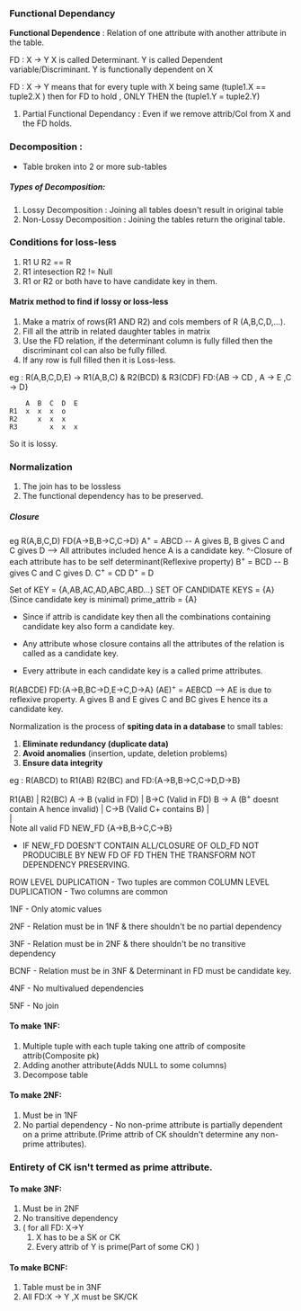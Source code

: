 ### Functional Dependancy

**Functional Dependence** : Relation of one attribute with another attribute in the table.

FD : X -> Y
X is called Determinant.
Y is called Dependent variable/Discriminant.
Y is functionally dependent on X

FD : X -> Y means that for every tuple with X being same (tuple1.X == tuple2.X ) then for FD to hold , ONLY THEN the (tuple1.Y = tuple2.Y)

1. Partial Functional Dependancy : Even if we remove attrib/Col from X and the FD holds.
### Decomposition :
- Table broken into 2 or more sub-tables
##### Types of Decomposition:
1. Lossy Decomposition : Joining all tables doesn't result in original table
2. Non-Lossy Decomposition : Joining the tables return the original table.

### Conditions for loss-less
1. R1 U R2 == R 
2. R1 intesection R2 != Null
3. R1 or R2 or both have to have candidate key in them.

#### Matrix method to find if lossy or loss-less
1. Make a matrix of rows(R1 AND R2) and cols members of R (A,B,C,D,...).
2. Fill all the attrib in related daughter tables in matrix
3. Use the FD relation, if the determinant column is fully filled then the discriminant col can also be fully filled.
4. If any row is full filled then it is Loss-less.

eg : R(A,B,C,D,E) ->  R1(A,B,C) & R2(BCD) & R3(CDF)
FD:{AB -> CD , A -> E ,C -> D}

		A  B  C  D  E
	R1  x  x  x  o
	R2     x  x  x
	R3        x  x  x

So it is lossy.

### Normalization
1. The join has to be lossless
2. The functional dependency has to be preserved.

##### Closure
eg R(A,B,C,D) FD{A->B,B->C,C->D}
A<sup>+</sup> = ABCD -- A gives B, B gives C and C gives D --> All attributes included hence A is a candidate key.
	 ^-Closure of each attribute has to be self determinant(Reflexive property)	
B<sup>+</sup> = BCD  -- B gives C and C gives D.
C<sup>+</sup> = CD 
D<sup>+</sup> = D

Set of  KEY = {A,AB,AC,AD,ABC,ABD...}
SET OF CANDIDATE KEYS = {A} (Since candidate key is minimal)
prime_attrib = {A}
- Since if attrib is candidate key then all the combinations containing candidate key also form a candidate key.

- Any attribute whose closure contains all the attributes of the relation is called as a candidate key.

- Every attribute in each candidate key is a called prime attributes.

R(ABCDE) FD:{A->B,BC->D,E->C,D->A}
(AE)<sup>+</sup> = AEBCD --> AE is due to reflexive property.
A gives B and E gives C and BC gives E hence its a candidate key.

Normalization is the process of **spiting data in a database** to small tables:
1. **Eliminate redundancy (duplicate data)**
2. **Avoid anomalies** (insertion, update, deletion problems)
3. **Ensure data integrity**

eg : R(ABCD) to R1(AB) R2(BC) and FD:{A->B,B->C,C->D,D->B} 

R1(AB)              |          R2(BC)
A -> B	(valid in 
FD)          		|	 B->C  (Valid in FD)
B -> A	(B<sup>+</sup> doesnt 
contain A hence 
	invalid)		|	 C->B (Valid C+ contains B)
					|	
					|	
Note all valid FD
NEW_FD {A->B,B->C,C->B}
- IF NEW_FD DOESN'T CONTAIN ALL/CLOSURE OF OLD_FD NOT PRODUCIBLE BY NEW FD OF FD THEN THE TRANSFORM NOT DEPENDENCY PRESERVING.

ROW LEVEL DUPLICATION - Two tuples are common
COLUMN LEVEL DUPLICATION - Two columns are common

1NF - Only atomic values

2NF - Relation must be in 1NF & there shouldn't be no partial dependency

3NF - Relation must be in 2NF & there shouldn't be no transitive dependency

BCNF - Relation must be in 3NF & Determinant in FD must be candidate key.

4NF - No multivalued dependencies

5NF - No join


#### To make 1NF:
1. Multiple tuple with each tuple taking one attrib of composite attrib(Composite pk)
2. Adding another attribute(Adds NULL to some columns)
3. Decompose table

#### To make 2NF:
1. Must be in 1NF
2. No partial dependency - No non-prime attribute is partially dependent on a prime attribute.(Prime attrib of CK shouldn't determine any non-prime attributes). 
### Entirety of CK isn't termed as prime attribute.

#### To make 3NF:
1. Must be in 2NF
2. No transitive dependency
3. (
		for all FD: X->Y
	 1. X has to be a SK or CK
     2. Every attrib of Y is prime(Part of some CK)
    )

#### To make BCNF:
1. Table must be in 3NF
2. All FD:X -> Y ,X must be SK/CK






